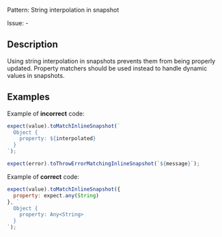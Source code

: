 Pattern: String interpolation in snapshot

Issue: -

## Description

Using string interpolation in snapshots prevents them from being properly updated. Property matchers should be used instead to handle dynamic values in snapshots.

## Examples

Example of **incorrect** code:
```javascript
expect(value).toMatchInlineSnapshot(`
  Object {
    property: ${interpolated}
  }
`);

expect(error).toThrowErrorMatchingInlineSnapshot(`${message}`);
```

Example of **correct** code:
```javascript
expect(value).toMatchInlineSnapshot({
  property: expect.any(String)
}, `
  Object {
    property: Any<String>
  }
`);
```